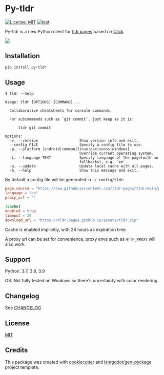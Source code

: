 # Py-tldr

[![License: MIT](https://img.shields.io/badge/License-MIT-blue.svg)](LICENSE)
[![test](https://github.com/iamgodot/py-tldr/actions/workflows/test.yml/badge.svg?branch=master)](https://github.com/iamgodot/py-tldr/actions/workflows/test.yml)

Py-tldr is a new Python client for [tldr pages](https://github.com/tldr-pages/tldr) based on [Click](https://github.com/pallets/click).

![](images/demo.gif)

## Installation

```bash
pip install py-tldr
```

## Usage

```
$ tldr --help

Usage: tldr [OPTIONS] [COMMAND]...

  Collaborative cheatsheets for console commands.

  For subcommands such as `git commit`, just keep as it is:

      tldr git commit

Options:
  -v, --version                   Show version info and exit.
  --config FILE                   Specify a config file to use.
  -p, --platform [android|common|linux|osx|sunos|windows]
                                  Override current operating system.
  -L, --language TEXT             Specify language of the page(with no
                                  fallbacks), e.g. `en`.
  -u, --update                    Update local cache with all pages.
  -h, --help                      Show this message and exit.
```

By default a config file will be generated in `~/.config/tldr`:

```toml
page_source = "https://raw.githubusercontent.com/tldr-pages/tldr/main/pages"
language = "en"
proxy_url = ""

[cache]
enabled = true
timeout = 24
download_url = "https://tldr-pages.github.io/assets/tldr.zip"
```

Cache is enabled implicitly, with 24 hours as expiration time.

A proxy url can be set for convenience, proxy envs such as `HTTP_PROXY` will also work.

## Support

Python: 3.7, 3.8, 3.9

OS: Not fully tested on Windows so there's uncertainty with color rendering.

## Changelog

See [CHANGELOG](docs/CHANGELOG.md)

## License

[MIT](docs/LICENSE)

## Credits

This package was created with [cookiecutter](https://github.com/audreyr/cookiecutter) and [iamgodot/gen-pyckage](https://github.com/iamgodot/gen-pyckage) project template.
